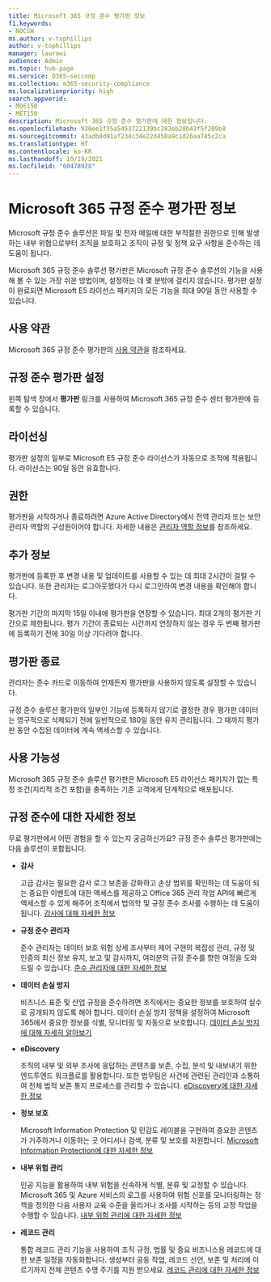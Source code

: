```yaml
---
title: Microsoft 365 규정 준수 평가판 정보
f1.keywords:
- NOCSH
ms.author: v-tophillips
author: v-tophillips
manager: laurawi
audience: Admin
ms.topic: hub-page
ms.service: O365-seccomp
ms.collection: m365-security-compliance
ms.localizationpriority: high
search.appverid:
- MOE150
- MET150
description: Microsoft 365 규정 준수 평가판에 대한 정보입니다.
ms.openlocfilehash: 930ee1f35a5453722139bc283eb20b43f5f209b8
ms.sourcegitcommit: 43adb0d91af234c34e22d450a9c1d26aa745c2ca
ms.translationtype: HT
ms.contentlocale: ko-KR
ms.lasthandoff: 10/19/2021
ms.locfileid: "60478928"
---
```

# <a name="about-the-free-trial-for-microsoft-365-compliance"></a>Microsoft 365 규정 준수 평가판 정보

Microsoft 규정 준수 솔루션은 파일 및 전자 메일에 대한 부적절한 권한으로 인해 발생하는 내부 위협으로부터 조직을 보호하고 조직이 규정 및 정책 요구 사항을 준수하는 데 도움이 됩니다.

Microsoft 365 규정 준수 솔루션 평가판은 Microsoft 규정 준수 솔루션의 기능을 사용해 볼 수 있는 가장 쉬운 방법이며, 설정하는 데 몇 분밖에 걸리지 않습니다. 평가판 설정이 완료되면 Microsoft E5 라이선스 패키지의 모든 기능을 최대 90일 동안 사용할 수 있습니다.

## <a name="terms-and-conditions"></a>사용 약관

Microsoft 365 규정 준수 평가판의 [사용 약관](terms-conditions.md)을 참조하세요.

## <a name="set-up-a-compliance-trial"></a>규정 준수 평가판 설정

왼쪽 탐색 창에서 **평가판** 링크를 사용하여 Microsoft 365 규정 준수 센터 평가판에 등록할 수 있습니다.

## <a name="licensing"></a>라이선싱

평가판 설정의 일부로 Microsoft E5 규정 준수 라이선스가 자동으로 조직에 적용됩니다. 라이선스는 90일 동안 유효합니다.

## <a name="permissions"></a>권한

평가판을 시작하거나 종료하려면 Azure Active Directory에서 전역 관리자 또는 보안 관리자 역할의 구성원이어야 합니다. 자세한 내용은 [관리자 역할 정보](../admin/add-users/about-admin-roles.md)를 참조하세요.

## <a name="additional-information"></a>추가 정보

평가판에 등록한 후 변경 내용 및 업데이트를 사용할 수 있는 데 최대 2시간이 걸릴 수 있습니다. 또한 관리자는 로그아웃했다가 다시 로그인하여 변경 내용을 확인해야 합니다.

평가판 기간의 마지막 15일 이내에 평가판을 연장할 수 있습니다. 최대 2개의 평가판 기간으로 제한됩니다. 평가 기간이 종료되는 시간까지 연장하지 않는 경우 두 번째 평가판에 등록하기 전에 30일 이상 기다려야 합니다.

## <a name="ending-the-trial"></a>평가판 종료

관리자는 준수 카드로 이동하여 언제든지 평가판을 사용하지 않도록 설정할 수 있습니다.

규정 준수 솔루션 평가판의 일부인 기능에 등록하지 않기로 결정한 경우 평가판 데이터는 영구적으로 삭제되기 전에 일반적으로 180일 동안 유지 관리됩니다. 그 때까지 평가판 동안 수집된 데이터에 계속 액세스할 수 있습니다.

## <a name="availability"></a>사용 가능성

Microsoft 365 규정 준수 솔루션 평가판은 Microsoft E5 라이선스 패키지가 없는 특정 조건(지리적 조건 포함)을 충족하는 기존 고객에게 단계적으로 배포됩니다.

## <a name="learn-more-about-compliance"></a>규정 준수에 대한 자세한 정보

무료 평가판에서 어떤 경험을 할 수 있는지 궁금하신가요? 규정 준수 솔루션 평가판에는 다음 솔루션이 포함됩니다.

<!--
- **application governance**

    Application governance is an add-on for Microsoft Cloud App Security that monitors OAuth apps running in your Microsoft 365 tenant for excessive permissions and inappropriate access to files and email. [Learn more](app-governance-manage-app-governance.md)
-->

- **감사**

    고급 감사는 필요한 감사 로그 보존을 강화하고 손상 범위를 확인하는 데 도움이 되는 중요한 이벤트에 대한 액세스를 제공하고 Office 365 관리 작업 API에 빠르게 액세스할 수 있게 해주어 조직에서 법의학 및 규정 준수 조사를 수행하는 데 도움이 됩니다. [감사에 대해 자세한 정보](advanced-audit.md)

- **규정 준수 관리자**

    준수 관리자는 데이터 보호 위험 상세 조사부터 제어 구현의 복잡성 관리, 규정 및 인증의 최신 정보 유지, 보고 및 감사까지, 여러분의 규정 준수를 향한 여정을 도와드릴 수 있습니다. [준수 관리자에 대한 자세한 정보](compliance-manager.md)

- **데이터 손실 방지**

    비즈니스 표준 및 산업 규정을 준수하려면 조직에서는 중요한 정보를 보호하여 실수로 공개되지 않도록 해야 합니다. 데이터 손실 방지 정책을 설정하여 Microsoft 365에서 중요한 정보를 식별, 모니터링 및 자동으로 보호합니다. [데이터 손실 방지에 대해 자세히 알아보기](dlp-learn-about-dlp.md)

- **eDiscovery**

    조직의 내부 및 외부 조사에 응답하는 콘텐츠를 보존, 수집, 분석 및 내보내기 위한 엔드투엔드 워크플로를 활용합니다. 또한 법무팀은 사건에 관련된 관리인과 소통하여 전체 법적 보존 통지 프로세스를 관리할 수 있습니다. [eDiscovery에 대한 자세한 정보](ediscovery.md)

- **정보 보호**

    Microsoft Information Protection 및 민감도 레이블을 구현하여 중요한 콘텐츠가 거주하거나 이동하는 곳 어디서나 검색, 분류 및 보호를 지원합니다. [Microsoft Information Protection에 대한 자세한 정보](information-protection.md)

- **내부 위험 관리**

    인공 지능을 활용하여 내부 위험을 신속하게 식별, 분류 및 교정할 수 있습니다. Microsoft 365 및 Azure 서비스의 로그를 사용하여 위험 신호를 모니터링하는 정책을 정의한 다음 사용자 교육 수준을 올리거나 조사를 시작하는 등의 교정 작업을 수행할 수 있습니다. [내부 위험 관리에 대한 자세한 정보](insider-risk-management-solution-overview.md)

<!--
- **privacy management**

    Privacy management helps your organization understand and manage the personal data in your Microsoft 365 environment, remediate potential privacy risks, and fulfill subject rights requests. [Learn more](/privacy/solutions/privacymanagement/privacy-management)
-->

- **레코드 관리**

    통합 레코드 관리 기능을 사용하여 조직 규정, 법률 및 중요 비즈니스용 레코드에 대한 보존 일정을 자동화합니다. 생성부터 공동 작업, 레코드 선언, 보존 및 처리에 이르기까지 전체 콘텐츠 수명 주기를 지원 받으세요. [레코드 관리에 대한 자세한 정보](records-management.md)
